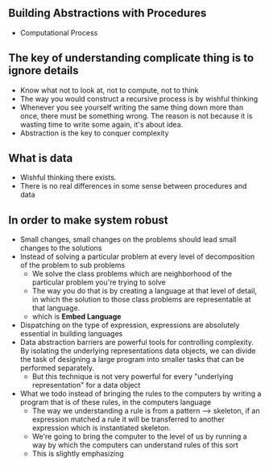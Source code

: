 ## Building Abstractions with Procedures
* Computational Process

## The key of understanding complicate thing is to ignore details
* Know what not to look at, not to compute, not to think
* The way you would construct a recursive process is by wishful thinking
* Whenever you see yourself writing the same thing down more than once, there must be something wrong. The reason is not because it is wasting time to write some again, it's about idea.
* Abstraction is the key to conquer complexity

## What is data
* Wishful thinking there exists.
* There is no real differences in some sense between procedures and data

## In order to make system robust
* Small changes, small changes on the problems should lead small changes to the solutions
* Instead of solving a particular problem at every level of decomposition of the problem to sub problems
  * We solve the class problems which are neighborhood of the particular problem you're trying to solve
  * The way you do that is by creating a language at that level of detail, in which the solution to those class problems are representable at that language.
  * which is **Embed Language**
* Dispatching on the type of expression, expressions are absolutely essential in building languages
* Data abstraction barriers are powerful tools for controlling complexity. By isolating the underlying representations data objects, we can divide the task of designing a large program into smaller tasks that can be performed separately.
  * But this technique is not very powerful for every "underlying representation" for a data object
* What we todo instead of bringing the rules to the computers by writing a program that is of these rules, in the computers language
  * The way we understanding a rule is from a pattern --> skeleton, if an expression matched a rule it will be transferred to another expression which is instantiated skeleton.
  * We're going to bring the computer to the level of us by running a way by which the computers can understand rules of this sort
  * This is slightly emphasizing
